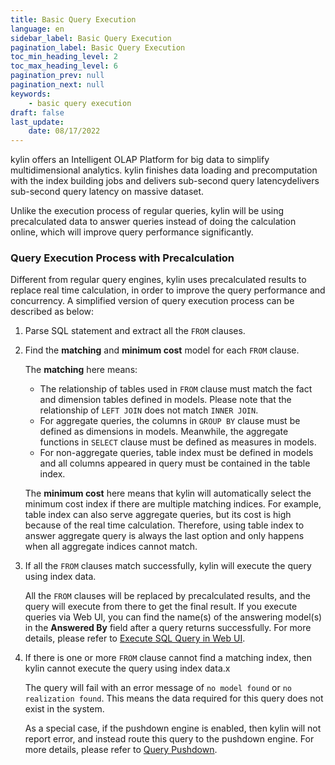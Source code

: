 ```yaml
---
title: Basic Query Execution
language: en
sidebar_label: Basic Query Execution
pagination_label: Basic Query Execution
toc_min_heading_level: 2
toc_max_heading_level: 6
pagination_prev: null
pagination_next: null
keywords:
    - basic query execution
draft: false
last_update:
    date: 08/17/2022
---
```



kylin offers an Intelligent OLAP Platform for big data to simplify multidimensional analytics. kylin finishes data loading and precomputation with the index building jobs and delivers sub-second query latencydelivers sub-second query latency on massive dataset.

Unlike the execution process of regular queries, kylin will be using precalculated data to answer queries instead of doing the calculation online, which will improve query performance significantly.

### Query Execution Process with Precalculation

Different from regular query engines, kylin uses precalculated results to replace real time calculation, in order to improve the query performance and concurrency. A simplified version of query execution process can be described as below:

1. Parse SQL statement and extract all the `FROM` clauses. 

2. Find the **matching** and **minimum cost** model for each `FROM` clause.

   The **matching** here means:

   * The relationship of tables used in `FROM` clause must match the fact and dimension tables defined in models. Please note that the relationship of `LEFT JOIN` does not match `INNER JOIN`.
   * For aggregate queries, the columns in `GROUP BY` clause must be defined as dimensions in models. Meanwhile, the aggregate functions in `SELECT` clause must be defined as measures in models. 
   * For non-aggregate queries, table index must be defined in models and all columns appeared in query must be contained in the table index.

   The **minimum cost** here means that kylin will automatically select the minimum cost index if there are multiple matching indices. For example, table index can also serve aggregate queries, but its cost is high because of the real time calculation. Therefore, using table index to answer aggregate query is always the last option and only happens when all aggregate indices cannot match.

3. If all the `FROM` clauses match successfully, kylin will execute the query using index data.

   All the `FROM` clauses will be replaced by precalculated results, and the query will execute from there to get the final result. If you execute queries via Web UI, you can find the name(s) of the answering model(s) in the **Answered By** field after a query returns successfully. For more details, please refer to [Execute SQL Query in Web UI](insight.md).

4. If there is one or more `FROM` clause cannot find a matching index, then kylin cannot execute the query using index data.x

   The query will fail with an error message of `no model found` or `no realization found`. This means the data required for this query does not exist in the system.

   As a special case, if the pushdown engine is enabled, then kylin will not report error, and instead route this query to the pushdown engine. For more details, please refer to [Query Pushdown](../../query/pushdown/intro.md).

